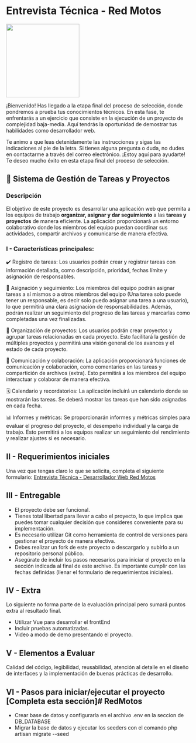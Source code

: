 # Entrevista Técnica - Red Motos

<img src="https://motos.redmotoshn.com/img/logo.png" width="200px" />

¡Bienvenido! Has llegado a la etapa final del proceso de selección, donde pondremos a prueba tus conocimientos técnicos. En esta fase, te enfrentarás a un ejercicio que consiste en la ejecución de un proyecto de complejidad baja-media. Aquí tendrás la oportunidad de demostrar tus habilidades como desarrollador web.

Te animo a que leas detenidamente las instrucciones y sigas las indicaciones al pie de la letra. Si tienes alguna pregunta o duda, no dudes en contactarme a través del correo electrónico. ¡Estoy aquí para ayudarte! Te deseo mucho éxito en esta etapa final del proceso de selección.

## 🚀 Sistema de Gestión de Tareas y Proyectos

### Descripción
El objetivo de este proyecto es desarrollar una aplicación web que permita a los equipos de trabajo **organizar, asignar y dar seguimiento** a las **tareas y proyectos** de manera eficiente. La aplicación proporcionará un entorno colaborativo donde los miembros del equipo puedan coordinar sus actividades, compartir archivos y comunicarse de manera efectiva.

### I - Características principales:

✔️ Registro de tareas: Los usuarios podrán crear y registrar tareas con información detallada, como descripción, prioridad, fechas límite y asignación de responsables.

📝 Asignación y seguimiento: Los miembros del equipo podrán asignar tareas a sí mismos o a otros miembros del equipo (Una tarea solo puede tener un responsable, es decir solo puedo asignar una tarea a una usuario), lo que permitirá una clara asignación de responsabilidades. Además, podrán realizar un seguimiento del progreso de las tareas y marcarlas como completadas una vez finalizadas.

📂 Organización de proyectos: Los usuarios podrán crear proyectos y agrupar tareas relacionadas en cada proyecto. Esto facilitará la gestión de múltiples proyectos y permitirá una visión general de los avances y el estado de cada proyecto.

💬 Comunicación y colaboración: La aplicación proporcionará funciones de comunicación y colaboración, como comentarios en las tareas y compartición de archivos (extra). Esto permitirá a los miembros del equipo interactuar y colaborar de manera efectiva.

🗓️ Calendario y recordatorios: La aplicación incluirá un calendario donde se mostrarán las tareas. Se deberá mostrar las tareas que han sido asignadas en cada fecha.

📊 Informes y métricas: Se proporcionarán informes y métricas simples para evaluar el progreso del proyecto, el desempeño individual y la carga de trabajo. Esto permitirá a los equipos realizar un seguimiento del rendimiento y realizar ajustes si es necesario.

## II - Requerimientos iniciales
Una vez que tengas claro lo que se solicita, completa el siguiente formulario: [Entrevista Técnica - Desarrollador Web Red Motos](https://forms.gle/DbYUebkQ6vUzmUfXA)

## III - Entregable
* El proyecto debe ser funcional.
* Tienes total libertad para llevar a cabo el proyecto, lo que implica que puedes tomar cualquier decisión que consideres conveniente para su implementación.
* Es necesario utilizar Git como herramienta de control de versiones para gestionar el proyecto de manera efectiva.
* Debes realizar un fork de este proyecto o descargarlo y subirlo a un repositorio personal público.
* Asegúrate de incluir los pasos necesarios para iniciar el proyecto en la sección indicada al final de este archivo.
Es importante cumplir con las fechas definidas (llenar el formulario de requerimientos iniciales).

## IV - Extra
Lo siguiente no forma parte de la evaluación principal pero sumará puntos extra al resultado final.
* Utilizar Vue para desarrollar el frontEnd
* Incluir pruebas automatizadas.
* Video a modo de demo presentando el proyecto.

## V - Elementos a Evaluar
Calidad del código, legibilidad, reusabilidad, atención al detalle en el diseño de interfaces y la implementación de buenas prácticas de desarrollo.


## VI - Pasos para iniciar/ejecutar el proyecto [Completa esta sección]# RedMotos
* Crear base de datos y configurarla en el archivo .env en la seccion de DB_DATABASE
* Migrar la base de datos y ejecutar los seeders con el comando php artisan migrate --seed
